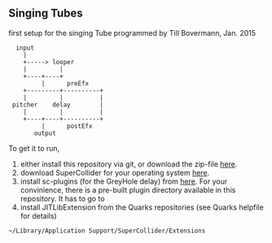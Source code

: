 ## Singing Tubes
first setup for the singing Tube
programmed by Till Bovermann, Jan. 2015


      input
        |
        +-----> looper
        |         |
        +----+----+
             |      preEfx
        +---------+----------+
        |         |          |
     pitcher    delay        |
        |         |          |
        +----+----+----------+
             |      postEfx
           output

To get it to run, 

1. either install this repository via git, or download the zip-file [here](http://3dmin-code.org/instrument-sketching/singingtube/repository/archive.zip).
2. download SuperCollider for your operating system [here](http://supercollider.sourceforge.net/).
3. install sc-plugins (for the GreyHole delay) from [here](https://github.com/supercollider/sc3-plugins). For your convinience, there is a pre-built plugin directory available in this repository. It has to go to 
4. install JITLibExtension from the Quarks repositories (see Quarks helpfile for details)

```
~/Library/Application Support/SuperCollider/Extensions
```
